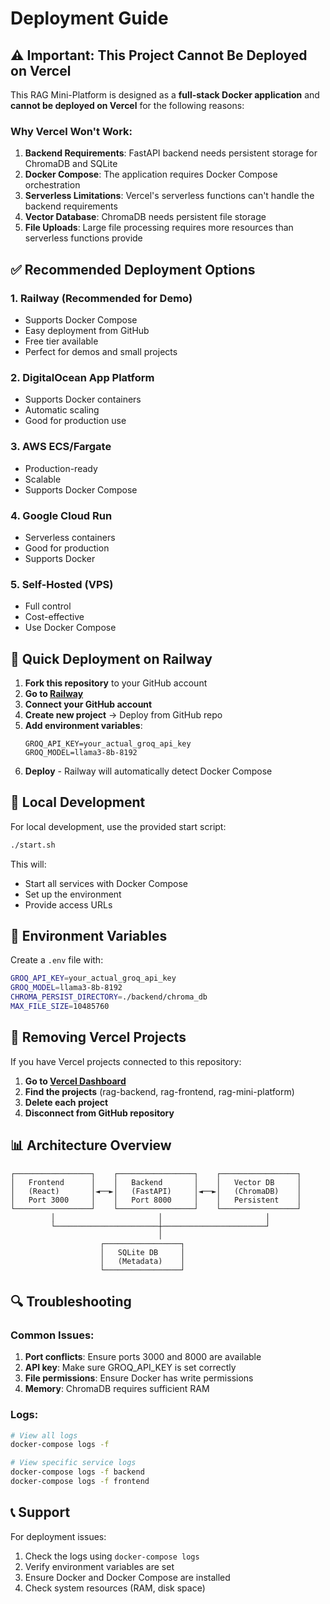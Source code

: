 # Deployment Guide

## ⚠️ Important: This Project Cannot Be Deployed on Vercel

This RAG Mini-Platform is designed as a **full-stack Docker application** and **cannot be deployed on Vercel** for the following reasons:

### Why Vercel Won't Work:
1. **Backend Requirements**: FastAPI backend needs persistent storage for ChromaDB and SQLite
2. **Docker Compose**: The application requires Docker Compose orchestration
3. **Serverless Limitations**: Vercel's serverless functions can't handle the backend requirements
4. **Vector Database**: ChromaDB needs persistent file storage
5. **File Uploads**: Large file processing requires more resources than serverless functions provide

## ✅ Recommended Deployment Options

### 1. **Railway** (Recommended for Demo)
- Supports Docker Compose
- Easy deployment from GitHub
- Free tier available
- Perfect for demos and small projects

### 2. **DigitalOcean App Platform**
- Supports Docker containers
- Automatic scaling
- Good for production use

### 3. **AWS ECS/Fargate**
- Production-ready
- Scalable
- Supports Docker Compose

### 4. **Google Cloud Run**
- Serverless containers
- Good for production
- Supports Docker

### 5. **Self-Hosted (VPS)**
- Full control
- Cost-effective
- Use Docker Compose

## 🚀 Quick Deployment on Railway

1. **Fork this repository** to your GitHub account
2. **Go to [Railway](https://railway.app/)**
3. **Connect your GitHub account**
4. **Create new project** → Deploy from GitHub repo
5. **Add environment variables**:
   ```
   GROQ_API_KEY=your_actual_groq_api_key
   GROQ_MODEL=llama3-8b-8192
   ```
6. **Deploy** - Railway will automatically detect Docker Compose

## 🔧 Local Development

For local development, use the provided start script:

```bash
./start.sh
```

This will:
- Start all services with Docker Compose
- Set up the environment
- Provide access URLs

## 📝 Environment Variables

Create a `.env` file with:

```bash
GROQ_API_KEY=your_actual_groq_api_key
GROQ_MODEL=llama3-8b-8192
CHROMA_PERSIST_DIRECTORY=./backend/chroma_db
MAX_FILE_SIZE=10485760
```

## 🚫 Removing Vercel Projects

If you have Vercel projects connected to this repository:

1. **Go to [Vercel Dashboard](https://vercel.com/dashboard)**
2. **Find the projects** (rag-backend, rag-frontend, rag-mini-platform)
3. **Delete each project**
4. **Disconnect from GitHub repository**

## 📊 Architecture Overview

```
┌─────────────────┐    ┌─────────────────┐    ┌─────────────────┐
│   Frontend      │    │   Backend       │    │   Vector DB     │
│   (React)       │◄──►│   (FastAPI)     │◄──►│   (ChromaDB)    │
│   Port 3000     │    │   Port 8000     │    │   Persistent    │
└─────────────────┘    └─────────────────┘    └─────────────────┘
         │                       │                       │
         └───────────────────────┼───────────────────────┘
                                 │
                    ┌─────────────────┐
                    │   SQLite DB     │
                    │   (Metadata)    │
                    └─────────────────┘
```

## 🔍 Troubleshooting

### Common Issues:
1. **Port conflicts**: Ensure ports 3000 and 8000 are available
2. **API key**: Make sure GROQ_API_KEY is set correctly
3. **File permissions**: Ensure Docker has write permissions
4. **Memory**: ChromaDB requires sufficient RAM

### Logs:
```bash
# View all logs
docker-compose logs -f

# View specific service logs
docker-compose logs -f backend
docker-compose logs -f frontend
```

## 📞 Support

For deployment issues:
1. Check the logs using `docker-compose logs`
2. Verify environment variables are set
3. Ensure Docker and Docker Compose are installed
4. Check system resources (RAM, disk space)
